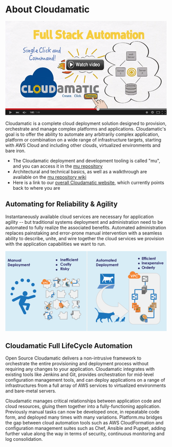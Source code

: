 

# About Cloudamatic

<a href="https://www.youtube.com/watch?v=IEcdlgLNgus" target="_blank"><img src="assets/videoThumbnail.png" /></a>

Cloudamatic is a complete cloud deployment solution designed to provision, orchestrate and manage complex platforms and applications. Cloudamatic's goal is to offer the ability to automate any arbitrarily complex application, platform or combination on a wide range of infrastructure targets, starting with AWS Cloud and including other clouds, virtualized environments and bare iron.

* The Cloudamatic deployment and development tooling is called "mu", and you can access it in the [mu repository](https://github.com/eGT-Labs/mu/)
* Architectural and technical basics, as well as a walkthrough are available on the [mu repository wiki](https://github.com/cloudamatic/mu/wiki)  
* Here is a link to our [overall Cloudamatic website](https://github.com/cloudamatic), which currently points back to where you are

## Automating for Reliability & Agility
Instantaneously available cloud services are necessary for application agility -- but traditional systems
deployment and administration need to be automated to fully realize the associated benefits. Automated
administration replaces painstaking and error-prone manual intervention with a seamless ability to describe,
unite, and wire together the cloud services we provision with the application capabilities we want to run.

![README](assets/\README.png)

## Cloudamatic Full LifeCycle Automation
Open Source Cloudamatic delivers a non-intrusive framework to orchestrate the entire provisioning and
deployment process without requiring any changes to your application. Cloudamatic integrates with
existing tools like Jenkins and Git, provides orchestration for mid-level configuration management tools, and
can deploy applications on a range of infrastructures from a full array of AWS services to virtualized
environments and bare-metal servers.

Cloudamatic  manages critical relationships between application code and cloud resources, gluing them
together into a fully-functioning application. Previously manual tasks can now be developed once, in
repeatable code form, and deployed many times with many variations. Platform.mu bridges the gap
between cloud automation tools such as AWS CloudFormation and configuration management suites
such as Chef, Ansible and Puppet, adding further value along the way in terms of security, continuous
monitoring and log consolidation.
